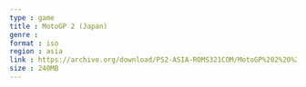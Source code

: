 ```yaml
---
type : game
title : MotoGP 2 (Japan)
genre : 
format : iso
region : asia
link : https://archive.org/download/PS2-ASIA-ROMS321COM/MotoGP%202%20%28Japan%29.7z
size : 240MB
---
```

